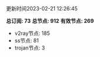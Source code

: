 更新时间2023-02-21 12:26:45

**总订阅: 73**
**总节点: 912**
**有效节点: 269**
- v2ray节点: 185
- ss节点: 81
- trojan节点: 3
